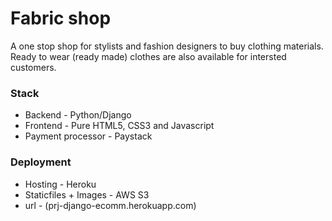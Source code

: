 # Fabric shop
A one stop shop for stylists and fashion designers to buy clothing materials. Ready to wear (ready made) clothes are also available for intersted customers.

### Stack
- Backend - Python/Django
- Frontend - Pure HTML5, CSS3 and Javascript
- Payment processor - Paystack

### Deployment
- Hosting - Heroku
- Staticfiles + Images - AWS S3
- url - (prj-django-ecomm.herokuapp.com)